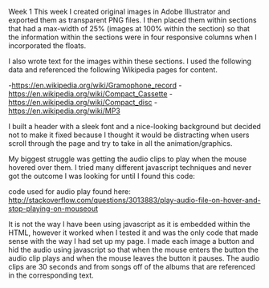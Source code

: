 Week 1
This week I created original images in Adobe Illustrator and exported them as transparent PNG files. I then placed them within sections that had a max-width of 25% (images at 100% within the section) so that the information within the sections were in four responsive columns when I incorporated the floats.

I also wrote text for the images within these sections. I used the following data and referenced the following Wikipedia pages for content.

-https://en.wikipedia.org/wiki/Gramophone_record
-https://en.wikipedia.org/wiki/Compact_Cassette
-https://en.wikipedia.org/wiki/Compact_disc
-https://en.wikipedia.org/wiki/MP3

I built a header with a sleek font and a nice-looking background but decided not to make it fixed because I thought it would be distracting when users scroll through the page and try to take in all the animation/graphics.

My biggest struggle was getting the audio clips to play when the mouse hovered over them. I tried many different javascript techniques and never got the outcome I was looking for until I found this code:

code used for audio play found here: http://stackoverflow.com/questions/3013883/play-audio-file-on-hover-and-stop-playing-on-mouseout

It is not the way I have been using javascript as it is embedded within the HTML, however it worked when I tested it and was the only code that made sense with the way I had set up my page. I made each image a button and hid the audio using javascript so that when the mouse enters the button the audio clip plays and when the mouse leaves the button it pauses. The audio clips are 30 seconds and from songs off of the albums that are referenced in the corresponding text.
